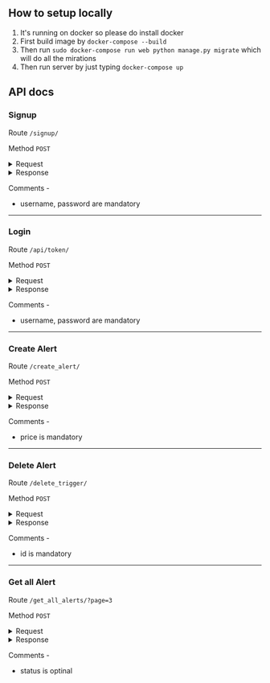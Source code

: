 ## How to setup locally
1. It's running on docker so please do install docker
2. First build image by `docker-compose --build`
2. Then run `sudo docker-compose run web python manage.py migrate` which will do all the mirations
3. Then run server by just typing `docker-compose up`

## API docs
### Signup

Route `/signup/`

Method `POST`

<details><summary>Request</summary>
<p>

```json
{
    "username":"test",
    "password":"test"
}
```
</p>
</details>

<details><summary>Response</summary>
<p>

```json
{
    "message": "Account created succesfully"
}
```
OR

```json
{
    "message": "username or password is missing"
}
```
</p>
</details>


Comments - 
- username, password are mandatory

<hr>

### Login

Route `/api/token/`

Method `POST`

<details><summary>Request</summary>
<p>

```json
{
    "username":"test",
    "password":"test"
}
```
</p>
</details>

<details><summary>Response</summary>
<p>

```json
{
    "refresh": "eyJ0eXAiOiJKV1QiLCJhbGciOiJIUzI1NiJ9.eyJ0b2tlbl90eXBlIjoicmVmcmVzaCIsImV4cCI6MTY1Njc0MDUyMywiaWF0IjoxNjU2NjU0MTIzLCJqdGkiOiI3ZmJjNTRjMWViM2I0YzU1Yjc4ZDZiNDJkZDIxM2I3NCIsInVzZXJfaWQiOjF9.1zDxMjEklOGY0XkfaAY9XaaD6l8RIZTeDcGYgfz5V8E",
    "access": "eyJ0eXAiOiJKV1QiLCJhbGciOiJIUzI1NiJ9.eyJ0b2tlbl90eXBlIjoiYWNjZXNzIiwiZXhwIjoxNjU3OTUwMTIzLCJpYXQiOjE2NTY2NTQxMjMsImp0aSI6ImY0MDA1NjkwZTkwZTQ4ZTBiN2FlYmFiYmRiYzZhMWVlIiwidXNlcl9pZCI6MX0.nnCUf18wC8-7BTwVoOjJ2mDzYv1HcipcYfT_VQu1l3k"
}
```
OR

```json
{
    "detail": "No active account found with the given credentials"
}
```
</p>
</details>


Comments - 
- username, password are mandatory

<hr>

### Create Alert

Route `/create_alert/`

Method `POST`

<details><summary>Request</summary>
<p>

```json
{
    "price":20356
}
```
</p>
</details>

<details><summary>Response</summary>
<p>

```json
{
    "message": "Alert created succesfully"
}
```
OR

```json
{
    "message": "Price required to set alert"
}
```
</p>
</details>


Comments - 
- price is mandatory

<hr>

### Delete Alert

Route `/delete_trigger/`

Method `POST`

<details><summary>Request</summary>
<p>

```json
{
    "id":2
}
```
</p>
</details>

<details><summary>Response</summary>
<p>

```json
{
    "message": "Alert deleted succesfully"
}
```
OR

```json
{
    "message": "Alert not found with given id"
}
```
</p>
</details>


Comments - 
- id is mandatory

<hr>

### Get all Alert

Route `/get_all_alerts/?page=3`

Method `POST`

<details><summary>Request</summary>
<p>

```json
{}
```

OR

```json
{
    "status":"Deleted"
}
```
</p>
</details>

<details><summary>Response</summary>
<p>

```json
{
    "count": 2,
    "data": [
        {
            "id": 1,
            "price": 2000.0,
            "status": "Deleted",
            "created_at": "2022-07-01 01:16:59"
        },
        {
            "id": 2,
            "price": 1000.0,
            "status": "Deleted",
            "created_at": "2022-07-01 01:16:59"
        }
    ]
}
```
OR

```json
{
    "count": 7,
    "message": "page_no is not valid"
}
```
</p>
</details>


Comments - 
- status is optinal
